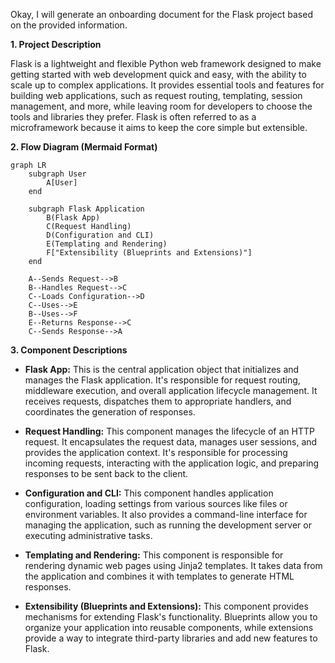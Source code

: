 Okay, I will generate an onboarding document for the Flask project based on the provided information.

**1. Project Description**

Flask is a lightweight and flexible Python web framework designed to make getting started with web development quick and easy, with the ability to scale up to complex applications. It provides essential tools and features for building web applications, such as request routing, templating, session management, and more, while leaving room for developers to choose the tools and libraries they prefer. Flask is often referred to as a microframework because it aims to keep the core simple but extensible.

**2. Flow Diagram (Mermaid Format)**

```mermaid
graph LR
    subgraph User
        A[User]
    end

    subgraph Flask Application
        B(Flask App)
        C(Request Handling)
        D(Configuration and CLI)
        E(Templating and Rendering)
        F["Extensibility (Blueprints and Extensions)"]
    end

    A--Sends Request-->B
    B--Handles Request-->C
    C--Loads Configuration-->D
    C--Uses-->E
    B--Uses-->F
    E--Returns Response-->C
    C--Sends Response-->A
```

**3. Component Descriptions**

*   **Flask App:** This is the central application object that initializes and manages the Flask application. It's responsible for request routing, middleware execution, and overall application lifecycle management. It receives requests, dispatches them to appropriate handlers, and coordinates the generation of responses.

*   **Request Handling:** This component manages the lifecycle of an HTTP request. It encapsulates the request data, manages user sessions, and provides the application context. It's responsible for processing incoming requests, interacting with the application logic, and preparing responses to be sent back to the client.

*   **Configuration and CLI:** This component handles application configuration, loading settings from various sources like files or environment variables. It also provides a command-line interface for managing the application, such as running the development server or executing administrative tasks.

*   **Templating and Rendering:** This component is responsible for rendering dynamic web pages using Jinja2 templates. It takes data from the application and combines it with templates to generate HTML responses.

*   **Extensibility (Blueprints and Extensions):** This component provides mechanisms for extending Flask's functionality. Blueprints allow you to organize your application into reusable components, while extensions provide a way to integrate third-party libraries and add new features to Flask.
